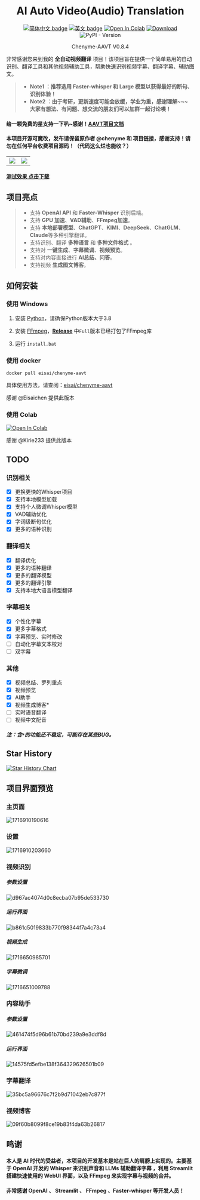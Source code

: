 <div align="center">
  
# AI Auto Video(Audio) Translation 


[![简体中文 badge](https://img.shields.io/badge/%E7%AE%80%E4%BD%93%E4%B8%AD%E6%96%87-Simplified%20Chinese-blue)](./README.md)
[![英文 badge](https://img.shields.io/badge/%E8%8B%B1%E6%96%87-English-blue)](./README-EN.md)
[![Open In Colab](https://colab.research.google.com/assets/colab-badge.svg)](https://colab.research.google.com/github/Kirie233/Chenyme-AAVT/blob/main/AAVT.ipynb)
[![Download](https://img.shields.io/github/downloads/Chenyme/Chenyme-AAVT/total.svg?style=flat-square)](https://github.com/Chenyme/Chenyme-AAVT/releases)
![PyPI - Version](https://img.shields.io/pypi/v/AAVT)

Chenyme-AAVT V0.8.4
</div>


非常感谢您来到我的 **全自动视频翻译** 项目！该项目旨在提供一个简单易用的自动识别、翻译工具和其他视频辅助工具，帮助快速识别视频字幕、翻译字幕、辅助图文。

> - **Note1 ：推荐选用 Faster-whisper 和 Large 模型以获得最好的断句、识别体验！**
> - **Note2 ：由于考研，更新速度可能会放缓，学业为重，感谢理解~~~ 大家有想法、有问题、想交流的朋友们可以加群一起讨论噢！**

#### 给一颗免费的星支持一下叭~感谢！[AAVT项目文档](https://zwho5v3j233.feishu.cn/wiki/OGcrwinzhi88MkkvEMVcLkDgnzc?from=from_copylink)

#### 本项目开源可魔改，发布请保留原作者 @chenyme 和 项目链接，感谢支持！请勿在任何平台收费项目源码！（代码这么烂也能收？）


<table>
  <tr>
    <td><img src="https://github.com/Chenyme/Chenyme-AAVT/assets/118253778/3d962f99-0755-487a-847e-40512edff6bb" /></td>
    <td><img src="https://github.com/Chenyme/Chenyme-AAVT/assets/118253778/b20ddf3c-34c7-460b-bf98-fe66d856c6be" /></td>
  </tr>
</table>

#### [测试效果 点击下载](https://github.com/Chenyme/Chenyme-AAVT/blob/main/public/test_vedio.mp4?raw=true)

## 项目亮点
> *   支持 **OpenAI API** 和 **Faster-Whisper** 识别后端。
> *   支持 **GPU 加速**、**VAD辅助**、**FFmpeg加速**。
> *   支持 **本地部署模型**、**ChatGPT**、**KIMI**、**DeepSeek**、**ChatGLM**、**Claude**等多种引擎翻译。
> *   支持识别、翻译 **多种语言** 和 **多种文件格式** 。
> *   支持对 **一键生成**、**字幕微调**、**视频预览**。
> *   支持对内容直接进行 **AI总结、问答**。
> *   支持视频 **生成图文博客**。


## 如何安装

### 使用 Windows

1. 安装 [Python](https://www.python.org/downloads/)，请确保Python版本大于3.8

2. 安装 [FFmpeg](https://www.ffmpeg.org/download.html)，[**Release**](https://github.com/Chenyme/Chenyme-AAVT/releases) 中`Full`版本已经打包了FFmpeg库

3. 运行 `install.bat`

### 使用 docker

```
docker pull eisai/chenyme-aavt
```

具体使用方法，请查阅：[eisai/chenyme-aavt]([https://www.ffmpeg.org/download.html](https://hub.docker.com/r/eisai/chenyme-aavt))

感谢 @Eisaichen 提供此版本

### 使用 Colab

[![Open In Colab](https://colab.research.google.com/assets/colab-badge.svg)](https://colab.research.google.com/github/Kirie233/Chenyme-AAVT/blob/main/AAVT.ipynb)

感谢 @Kirie233 提供此版本

## TODO

### 识别相关
- [x] 更换更快的Whisper项目
- [x] 支持本地模型加载
- [x] 支持个人微调Whisper模型
- [x] VAD辅助优化
- [x] 字词级断句优化
- [x] 更多的语种识别

### 翻译相关
- [x] 翻译优化
- [x] 更多的语种翻译
- [x] 更多的翻译模型
- [x] 更多的翻译引擎
- [x] 支持本地大语言模型翻译

### 字幕相关
- [x] 个性化字幕
- [x] 更多字幕格式
- [x] 字幕预览、实时修改
- [ ] 自动化字幕文本校对
- [ ] 双字幕

### 其他
- [x] 视频总结、罗列重点
- [x] 视频预览
- [x] AI助手
- [x] 视频生成博客*
- [ ] 实时语音翻译
- [ ] 视频中文配音

##### 注：含`*`的功能还不稳定，可能存在某些BUG。

## Star History

[![Star History Chart](https://api.star-history.com/svg?repos=Chenyme/Chenyme-AAVT&type=Timeline)](https://star-history.com/#Chenyme/Chenyme-AAVT&Timeline)

## 项目界面预览

### 主页面

![1716910190616](https://github.com/Chenyme/Chenyme-AAVT/assets/118253778/0bfebaf3-53c5-42ae-8031-b898dc27df6f)

### 设置

![1716910203660](https://github.com/Chenyme/Chenyme-AAVT/assets/118253778/49b89451-1129-4073-b1b5-0094af65f53e)

### 视频识别

##### 参数设置

![d967ac4074d0c8ecba07b95de533730](https://github.com/Chenyme/Chenyme-AAVT/assets/118253778/72bc0e88-2148-486c-ac46-4f87a55e946b)

##### 运行界面

![b861c5019833b770f98344f7a4c73a4](https://github.com/Chenyme/Chenyme-AAVT/assets/118253778/ced915ec-a07b-43d2-9cf9-f92910033cb9)

##### 视频生成

![1716650985701](https://github.com/Chenyme/Chenyme-AAVT/assets/118253778/04bdf745-7ece-4c8b-a97b-f779b632dbc3)

##### 字幕微调

![1716651009788](https://github.com/Chenyme/Chenyme-AAVT/assets/118253778/33a02ef5-7386-4f34-ba0b-8947f17b78e3)

### 内容助手

##### 参数设置

![461474f5d96b61b70bd239a9e3ddf8d](https://github.com/Chenyme/Chenyme-AAVT/assets/118253778/f22a11c2-3c58-4a92-ab4c-954e3710a254)

##### 运行界面

![14575fd5efbe138f364329626501b09](https://github.com/Chenyme/Chenyme-AAVT/assets/118253778/8a81ea44-95ae-488f-9412-014ff1c030e3)

### 字幕翻译

![35bc5a96676c7f2b9d71042eb7c877f](https://github.com/Chenyme/Chenyme-AAVT/assets/118253778/635865b1-6ec1-41fd-858c-e1dcc87d684b)


### 视频博客

![09f60b8099f8ce19b83f4da63b26817](https://github.com/Chenyme/Chenyme-AAVT/assets/118253778/bbfca353-53d4-4a19-994f-7beddbbf17d7)


## 鸣谢

#### 本人是 AI 时代的受益者，本项目的开发基本是站在巨人的肩膀上实现的。主要基于 OpenAI 开发的 Whisper 来识别声音和 LLMs 辅助翻译字幕 ，利用 Streamlit 搭建快速使用的 WebUI 界面，以及 FFmpeg 来实现字幕与视频的合并。
#### 非常感谢 OpenAI 、 Streamlit 、 FFmpeg 、Faster-whisper 等开发人员！
